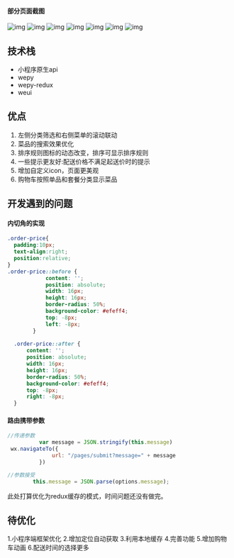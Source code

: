 
#### 部分页面截图
![img](./img/wechat1.png)
![img](./img/wechat2.png)
![img](./img/wechat3.png)
![img](./img/wechat4.png)
![img](./img/wechat5.png)
![img](./img/wechat6.png)
![img](./img/wechat33.png)

## 技术栈
- 小程序原生api
- wepy
- wepy-redux
- weui

## 优点
 1. 左侧分类筛选和右侧菜单的滚动联动
 2. 菜品的搜索效果优化
 3. 排序规则图标的动态改变，排序可显示排序规则
 4. 一些提示更友好:配送价格不满足起送价时的提示
 5. 增加自定义icon，页面更美观
 6. 购物车按照单品和套餐分类显示菜品

## 开发遇到的问题
#### 内切角的实现
```css
.order-price{
  padding:10px;
  text-align:right;
  position:relative;
}
.order-price::before {
            content: '';
            position: absolute;
            width: 16px;
            height: 16px;
            border-radius: 50%;
            background-color: #efeff4;
            top: -8px;
            left: -8px;
        }
        
  .order-price::after {
      content: '';
      position: absolute;
      width: 16px;
      height: 16px;
      border-radius: 50%;
      background-color: #efeff4;
      top: -8px;
      right: -8px;
  }
```

#### 路由携带参数
```javascript
//传递参数
          var message = JSON.stringify(this.message)
 wx.navigateTo({
              url: "/pages/submit?message=" + message 
          })
```
```javascript
//参数接受
        this.message = JSON.parse(options.message);
```

此处打算优化为redux缓存的模式，时间问题还没有做完。



## 待优化
1.小程序端框架优化
2.增加定位自动获取
3.利用本地缓存
4.完善功能
5.增加购物车动画
6.配送时间的选择更多
